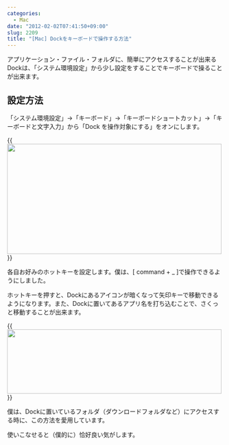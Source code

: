```yaml
---
categories:
  - Mac
date: "2012-02-02T07:41:50+09:00"
slug: 2209
title: "[Mac] Dockをキーボードで操作する方法"
---
```


アプリケーション・ファイル・フォルダに、簡単にアクセスすることが出来るDockは、「システム環境設定」から少し設定をすることでキーボードで操ることが出来ます。

## 設定方法

「システム環境設定」→「キーボード」→「キーボードショートカット」→「キーボードと文字入力」から「Dock を操作対象にする」をオンにします。

{{<img alt="" src="/images/2012/02/2209_1.png" width="500" height="257">}}

各自お好みのホットキーを設定します。僕は、[ command + _ ]で操作できるようにしました。

ホットキーを押すと、Dockにあるアイコンが暗くなって矢印キーで移動できるようになります。また、Dockに置いてあるアプリ名を打ち込むことで、さくっと移動することが出来ます。

{{<img alt="" src="/images/2012/02/2209_2.png" width="500" height="150">}}

僕は、Dockに置いているフォルダ（ダウンロードフォルダなど）にアクセスする時に、この方法を愛用しています。

使いこなせると（僕的に）恰好良い気がします。

